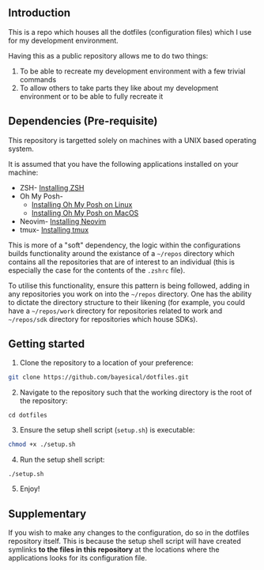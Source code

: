 ## Introduction

This is a repo which houses all the dotfiles (configuration files) which I use for my development environment.

Having this as a public repository allows me to do two things:

1. To be able to recreate my development environment with a few trivial commands
2. To allow others to take parts they like about my development environment or to be able to fully recreate it 

## Dependencies (Pre-requisite)

This repository is targetted solely on machines with a UNIX based operating system.

It is assumed that you have the following applications installed on your machine:

* ZSH- [Installing ZSH](https://github.com/ohmyzsh/ohmyzsh/wiki/Installing-ZSH)
* Oh My Posh-
    - [Installing Oh My Posh on Linux](https://ohmyposh.dev/docs/installation/linux)
    - [Installing Oh My Posh on MacOS](https://ohmyposh.dev/docs/installation/macos)
* Neovim- [Installing Neovim](https://github.com/neovim/neovim/wiki/Installing-Neovim/921fe8c40c34dd1f3fb35d5b48c484db1b8ae94b)
* tmux- [Installing tmux](https://github.com/tmux/tmux/wiki/Installing#installing-tmux)

This is more of a "soft" dependency, the logic within the configurations builds functionality around the existance of a `~/repos` directory which contains all the repositories that are of interest to an individual (this is especially the case for the contents of the `.zshrc` file).

To utilise this functionality, ensure this pattern is being followed, adding in any repositories you work on into the `~/repos` directory. One has the ability to dictate the directory structure to their likening (for example, you could have a `~/repos/work` directory for repositories related to work and `~/repos/sdk` directory for repositories which house SDKs).

## Getting started

1. Clone the repository to a location of your preference:
```sh
git clone https://github.com/bayesical/dotfiles.git
```

2. Navigate to the repository such that the working directory is the root of the repository:
```
cd dotfiles
```

3. Ensure the setup shell script (`setup.sh`) is executable:
```sh
chmod +x ./setup.sh
```

4. Run the setup shell script:
```
./setup.sh
```

5. Enjoy!

## Supplementary

If you wish to make any changes to the configuration, do so in the dotfiles repository itself. This is because the setup shell script will have created symlinks **to the files in this repository** at the locations where the applications looks for its configuration file.

